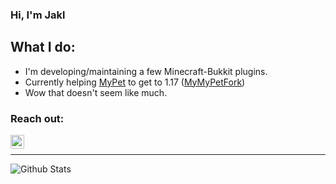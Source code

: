### Hi, I'm Jakl

## What I do:
- I'm developing/maintaining a few Minecraft-Bukkit plugins.
- Currently helping [MyPet](https://github.com/scomans/MyPet) to get to 1.17 ([MyMyPetFork](https://github.com/Jakllp/MyPet))
- Wow that doesn't seem like much.

### Reach out:

[<img align="left" alt="katsumag#7876 - Discord logo from Icons8" width="22px" src="https://img.icons8.com/fluent/48/000000/discord-new-logo.png"/>][discord]
<br />

---

<img align="left" alt="Github Stats" src="https://github-readme-stats.vercel.app/api?username=jakllp&show_icons=true&hide_border=true" />

[discord]: https://discord.gg/mF7GpK2vJU
